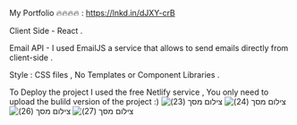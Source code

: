 My Portfolio 🔥🔥🔥🔥 :
https://lnkd.in/dJXY-crB

Client Side - React .

Email API - I used EmailJS a service that allows to send emails directly from client-side .

Style : CSS files , 
No Templates or Component Libraries .

To Deploy the project I used the free Netlify service ,
You only need to upload the bulild version of the project :)
![‏‏צילום מסך (23)](https://user-images.githubusercontent.com/87603302/196773392-559e3884-66c6-4266-b4e9-8c1f130ca314.png)
![‏‏צילום מסך (24)](https://user-images.githubusercontent.com/87603302/196773633-40d17cb7-a7c3-49cf-8998-93a5d7dde7d4.png)
![‏‏צילום מסך (26)](https://user-images.githubusercontent.com/87603302/196773658-9d2a241e-a57f-41f6-b3a6-f360948c0fb8.png)
![‏‏צילום מסך (27)](https://user-images.githubusercontent.com/87603302/196773749-7a30e046-771e-473a-989f-efbfe0a674c3.png)


